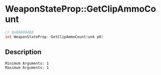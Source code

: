 # WeaponStateProp::GetClipAmmoCount
```c
// 0x00609480
int WeaponStateProp::GetClipAmmoCount(unk p0)
```
## Description
```
Minimum Arguments: 1
Maximum Arguments: 1
```
